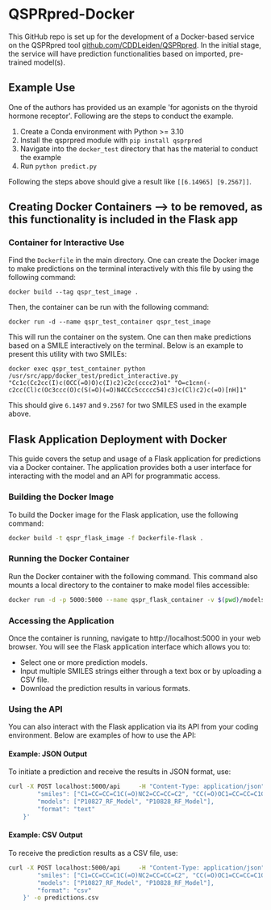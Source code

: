# QSPRpred-Docker

This GitHub repo is set up for the development of a Docker-based service on the QSPRpred tool [github.com/CDDLeiden/QSPRpred](https://github.com/CDDLeiden/QSPRpred). In the initial stage, the service will have prediction functionalities based on imported, pre-trained model(s). 


## Example Use 

One of the authors has provided us an example 'for agonists on the thyroid hormone receptor'. Following are the steps to conduct the example. 

1. Create a Conda environment with Python >= 3.10
2. Install the qsprpred module with `pip install qsprpred`
3. Navigate into the `docker_test` directory that has the material to conduct the example
4. Run `python predict.py`

Following the steps above should give a result like `[[6.14965] [9.2567]]`. 


## Creating Docker Containers --> to be removed, as this functionality is included in the Flask app

### Container for Interactive Use

Find the `Dockerfile` in the main directory. One can create the Docker image to make predictions on the terminal interactively with this file by using the following command: 

```
docker build --tag qspr_test_image .
```

Then, the container can be run with the following command: 
```
docker run -d --name qspr_test_container qspr_test_image
```

This will run the container on the system. One can then make predictions based on a SMILE interactively on the terminal. Below is an example to present this utility with two SMILEs: 
```
docker exec qspr_test_container python /usr/src/app/docker_test/predict_interactive.py "Cc1c(Cc2cc(I)c(OCC(=O)O)c(I)c2)c2c(cccc2)o1" "O=c1cnn(-c2cc(Cl)c(Oc3ccc(O)c(S(=O)(=O)N4CCc5ccccc54)c3)c(Cl)c2)c(=O)[nH]1"
```

This should give `6.1497` and `9.2567` for two SMILES used in the example above. 

## Flask Application Deployment with Docker
This guide covers the setup and usage of a Flask application for predictions via a Docker container. The application provides both a user interface for interacting with the model and an API for programmatic access.

### Building the Docker Image
To build the Docker image for the Flask application, use the following command:
```sh
docker build -t qspr_flask_image -f Dockerfile-flask .
```
### Running the Docker Container
Run the Docker container with the following command. This command also mounts a local directory to the container to make model files accessible:
```sh
docker run -d -p 5000:5000 --name qspr_flask_container -v $(pwd)/models:/usr/src/app/models  qspr_flask_image
```

### Accessing the Application
Once the container is running, navigate to http://localhost:5000 in your web browser. You will see the Flask application interface which allows you to:

- Select one or more prediction models.
- Input multiple SMILES strings either through a text box or by uploading a CSV file.
- Download the prediction results in various formats.
### Using the API
You can also interact with the Flask application via its API from your coding environment. Below are examples of how to use the API:

#### Example: JSON Output
To initiate a prediction and receive the results in JSON format, use:
```sh
curl -X POST localhost:5000/api     -H "Content-Type: application/json"     -d '{
        "smiles": ["C1=CC=CC=C1C(=O)NC2=CC=CC=C2", "CC(=O)OC1=CC=CC=C1C(=O)O"],
        "models": ["P10827_RF_Model", "P10828_RF_Model"],
        "format": "text"
    }'
```
#### Example: CSV Output
To receive the prediction results as a CSV file, use:
```sh
curl -X POST localhost:5000/api     -H "Content-Type: application/json"     -d '{
        "smiles": ["C1=CC=CC=C1C(=O)NC2=CC=CC=C2", "CC(=O)OC1=CC=CC=C1C(=O)O"],
        "models": ["P10827_RF_Model", "P10828_RF_Model"],
        "format": "csv"
    }' -o predictions.csv
```


